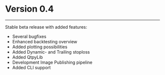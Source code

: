 # Version 0.4
***
Stable beta release with added features:

- Several bugfixes
- Enhanced backtesting overview 
- Added plotting possibilities 
- Added Dynamic- and Trailing stoploss 
- Added QtpyLib 
- Development Image Publishing pipeline
- Added CLI support